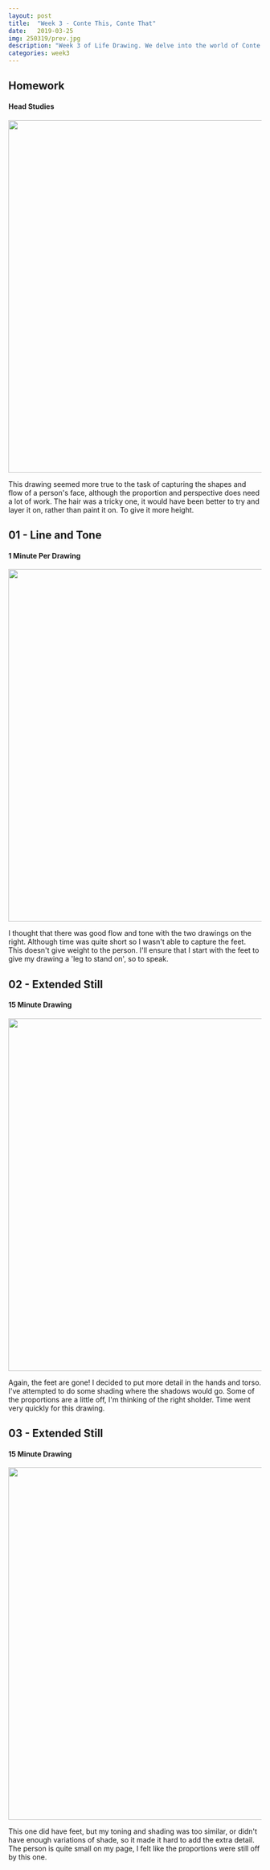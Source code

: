 ```yaml
---
layout: post
title:  "Week 3 - Conte This, Conte That"
date:   2019-03-25
img: 250319/prev.jpg
description: "Week 3 of Life Drawing. We delve into the world of Conte crayons with some more still life."
categories: week3
---
```


## Homework
#### Head Studies

<p align="center"><img src="/dogeings/assets/img/250319/250319-h1.jpg" width="700"/></p>

This drawing seemed more true to the task of capturing the shapes and flow of a person's face, although the proportion and perspective does need a lot of work. The hair was a tricky one, it would have been better to try and layer it on, rather than paint it on. To give it more height.

## 01 - Line and Tone
#### 1 Minute Per Drawing

<p align="center"><img src="/dogeings/assets/img/250319/25032019-p1.jpg" width="700"/></p>

I thought that there was good flow and tone with the two drawings on the right. Although time was quite short so I wasn't able to capture the feet. This doesn't give weight to the person. I'll ensure that I start with the feet to give my drawing a 'leg to stand on', so to speak.

## 02 - Extended Still
#### 15 Minute Drawing

<p align="center"><img src="/dogeings/assets/img/250319/25032019-p2.jpg" width="700"/></p>

Again, the feet are gone! I decided to put more detail in the hands and torso. I've attempted to do some shading where the shadows would go. Some of the proportions are a little off, I'm thinking of the right sholder. Time went very quickly for this drawing.

## 03 - Extended Still
#### 15 Minute Drawing

<p align="center"><img src="/dogeings/assets/img/250319/25032019-p3.jpg" width="700"/></p>

This one did have feet, but my toning and shading was too similar, or didn't have enough variations of shade, so it made it hard to add the extra detail. The person is quite small on my page, I felt like the proportions were still off by this one.